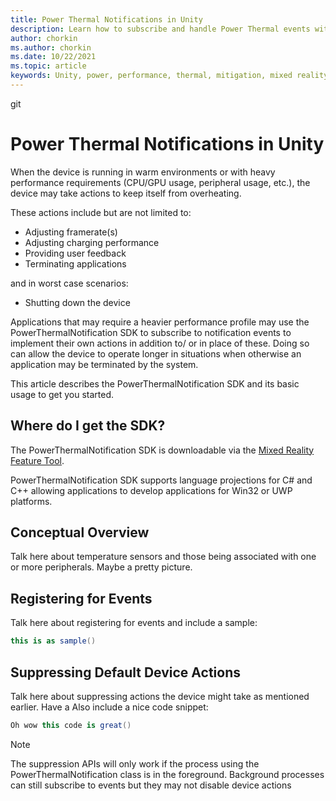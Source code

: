 ```yaml
---
title: Power Thermal Notifications in Unity
description: Learn how to subscribe and handle Power Thermal events within a Unity mixed reality app.
author: chorkin
ms.author: chorkin
ms.date: 10/22/2021
ms.topic: article
keywords: Unity, power, performance, thermal, mitigation, mixed reality headset, windows mixed reality headset, virtual reality headset
---
```

git
# Power Thermal Notifications in Unity

When the device is running in warm environments or with heavy performance requirements (CPU/GPU usage, peripheral usage, etc.), the device may take actions to keep itself from overheating.

These actions include but are not limited to:

* Adjusting framerate(s)
* Adjusting charging performance
* Providing user feedback
* Terminating applications

and in worst case scenarios:

* Shutting down the device

Applications that may require a heavier performance profile may use the PowerThermalNotification SDK to subscribe to notification events to implement their own actions in addition to/ or in place of these.  Doing so can allow the device to operate longer in situations when otherwise an application may be terminated by the system.

This article describes the PowerThermalNotification SDK and its basic usage to get you started.

## Where do I get the SDK?

The PowerThermalNotification SDK is downloadable via the [Mixed Reality Feature Tool](../unity/welcome-to-mr-feature-tool.md).

PowerThermalNotification SDK supports language projections for C# and C++ allowing applications to develop applications for Win32 or UWP platforms.

## Conceptual Overview

Talk here about temperature sensors and those being associated with one or more peripherals.  Maybe a pretty picture.


## Registering for Events

Talk here about registering for events and include a sample:

```cs
this is as sample()
```

## Suppressing Default Device Actions

Talk here about suppressing actions the device might take as mentioned earlier.  Have a 
Also include a nice code snippet:
```cs
Oh wow this code is great()
```
> [!NOTE] 
> <!--Foreground Note-->The suppression APIs will only work if the process using the PowerThermalNotification class is in the foreground.  Background processes can still subscribe to events but they may not disable device actions
